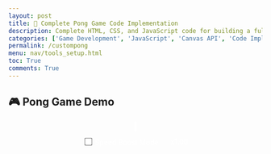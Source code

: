 ```yaml
---
layout: post
title: 🏓 Complete Pong Game Code Implementation
description: Complete HTML, CSS, and JavaScript code for building a fully functional 2-player Pong game
categories: ['Game Development', 'JavaScript', 'Canvas API', 'Code Implementation']
permalink: /custompong
menu: nav/tools_setup.html
toc: True
comments: True
---
```


## 🎮 Pong Game Demo

<div class="game-canvas-container" style="text-align:center;">
  <canvas id="pongCanvas" width="800" height="500"></canvas>
  <br>
  <button id="restartBtn">Restart Game</button>

  <div id="controls" style="margin-top:12px;">
    <label style="color:#fff; user-select:none;">
      <input type="checkbox" id="boostToggle"> Speed Boost Mode
    </label>
    <span id="boostStatus" style="color:#fff; margin-left:12px;">x1.00</span>
  </div>
</div>

<style>
  .game-canvas-container { margin-top: 20px; }
  #pongCanvas { border: 2px solid #fff; background: #000; }
  #restartBtn {
    display: none; margin-top: 15px; padding: 10px 20px; font-size: 18px;
    border: none; border-radius: 6px; background: #4caf50; color: white; cursor: pointer;
  }
  #restartBtn:hover { background: #45a049; }
  #controls { display: inline-flex; align-items: center; gap: 12px; }
  #controls input { transform: scale(1.2); cursor: pointer; }
  #controls label { cursor: pointer; }
</style>

<script>
const canvas = document.getElementById('pongCanvas');
const ctx = canvas.getContext('2d');

const paddleWidth = 2, paddleHeight = 50;
let player1Y = (canvas.height - paddleHeight) / 2;
let player2Y = (canvas.height - paddleHeight) / 2;
const paddleSpeed = 7;

let ballX, ballY, ballSpeedX, ballSpeedY, ballRadius = 10;
let ballColor = "#fff";

let player1Score = 0, player2Score = 0;
const winningScore = 10;
let gameOver = false;

const restartBtn = document.getElementById('restartBtn');

// SpeedBoost + UI
const boostToggle = document.getElementById('boostToggle');
const boostStatus = document.getElementById('boostStatus');

const HITS_PER_BOOST = 3;
const BOOST_FACTOR = 1.10;
const MAX_SPEED = 18;

let hitCount = 0;
let speedMultiplier = 1;

function updateBoostStatus() { boostStatus.textContent = "x" + speedMultiplier.toFixed(2); }
function clampSpeed() { const s=Math.hypot(ballSpeedX,ballSpeedY); if(s>MAX_SPEED){ const k=MAX_SPEED/s; ballSpeedX*=k; ballSpeedY*=k; } }
function applySpeedBoostIfNeeded(){
  if (boostToggle.checked && hitCount>0 && hitCount%HITS_PER_BOOST===0){
    ballSpeedX *= BOOST_FACTOR; ballSpeedY *= BOOST_FACTOR;
    speedMultiplier *= BOOST_FACTOR; clampSpeed(); updateBoostStatus();
  }
}
function resetSpeedTracking(){ hitCount=0; speedMultiplier=1; updateBoostStatus(); }

// NEW: localStorage
function loadSettings(){
  const raw = localStorage.getItem('pong.settings');
  if (!raw) return;
  try {
    const cfg = JSON.parse(raw);
    boostToggle.checked = !!cfg.boostEnabled;
  } catch(e){}
}
function saveSettings(){
  const cfg = { boostEnabled: boostToggle.checked };
  localStorage.setItem('pong.settings', JSON.stringify(cfg));
}
boostToggle.addEventListener('change', ()=>{ saveSettings(); updateBoostStatus(); });

function initBall() {
  ballX = canvas.width/2; ballY = canvas.height/2;
  ballSpeedX = Math.random() > 0.5 ? 5 : -5;
  ballSpeedY = (Math.random() * 4) - 2;
  ballColor = getRandomColor();
  if (boostToggle.checked) resetSpeedTracking();
}

function drawRect(x, y, w, h, color){ ctx.fillStyle=color; ctx.fillRect(x,y,w,h); }
function drawCircle(x, y, r, color){ ctx.fillStyle=color; ctx.beginPath(); ctx.arc(x,y,r,0,Math.PI*2,false); ctx.closePath(); ctx.fill(); }
function drawText(text, x, y, c="white"){ ctx.fillStyle=c; ctx.font="30px Arial"; ctx.fillText(text,x,y); }

function draw() {
  drawRect(0,0,canvas.width,canvas.height,"#000");
  drawRect(0,player1Y,paddleWidth,paddleHeight,"#fff");
  drawRect(canvas.width-paddleWidth,player2Y,paddleWidth,paddleHeight,"#fff");
  drawCircle(ballX,ballY,ballRadius,ballColor);
  drawText(player1Score,canvas.width/4,50);
  drawText(player2Score,3*canvas.width/4,50);
  if (gameOver) {
    drawText("Game Over", canvas.width/2 - 80, canvas.height/2 - 20, "red");
    drawText(player1Score>=winningScore?"Player 1 Wins!":"Player 2 Wins!", canvas.width/2 - 120, canvas.height/2 + 20, "yellow");
  }
}

function update(){
  if (gameOver) return;
  ballX += ballSpeedX; ballY += ballSpeedY;

  if (ballY + ballRadius > canvas.height || ballY - ballRadius < 0) ballSpeedY = -ballSpeedY;

  if (ballX - ballRadius < paddleWidth && ballY > player1Y && ballY < player1Y + paddleHeight) {
    ballSpeedX = -ballSpeedX;
    const d = ballY - (player1Y + paddleHeight/2);
    ballSpeedY = d * 0.3;
    ballColor = getRandomColor();
    hitCount++; applySpeedBoostIfNeeded();
  }
  if (ballX + ballRadius > canvas.width - paddleWidth && ballY > player2Y && ballY < player2Y + paddleHeight) {
    ballSpeedX = -ballSpeedX;
    const d = ballY - (player2Y + paddleHeight/2);
    ballSpeedY = d * 0.3;
    ballColor = getRandomColor();
    hitCount++; applySpeedBoostIfNeeded();
  }

  if (ballX - ballRadius < 0) {
    player2Score++; if (player2Score>=winningScore){ gameOver=true; restartBtn.style.display="inline-block"; }
    initBall();
  } else if (ballX + ballRadius > canvas.width) {
    player1Score++; if (player1Score>=winningScore){ gameOver=true; restartBtn.style.display="inline-block"; }
    initBall();
  }
}

// Controls
const keys={}; document.addEventListener("keydown",e=>keys[e.key]=true); document.addEventListener("keyup",e=>keys[e.key]=false);
function handleInput(){ if(keys["w"]&&player1Y>0) player1Y-=paddleSpeed; if(keys["s"]&&player1Y+paddleHeight<canvas.height) player1Y+=paddleSpeed; if(keys["i"]&&player2Y>0) player2Y-=paddleSpeed; if(keys["k"]&&player2Y+paddleHeight<canvas.height) player2Y+=paddleSpeed; }

function gameLoop(){ update(); handleInput(); draw(); requestAnimationFrame(gameLoop); }

restartBtn.addEventListener("click", ()=>{ player1Score=0; player2Score=0; player1Y=(canvas.height-paddleHeight)/2; player2Y=(canvas.height-paddleHeight)/2; gameOver=false; restartBtn.style.display="none"; initBall(); });

function getRandomColor(){ const L="0123456789ABCDEF"; let c="#"; for(let i=0;i<6;i++) c+=L[Math.floor(Math.random()*16)]; return c; }

// Boot
loadSettings();
updateBoostStatus();
initBall();
gameLoop();
</script>


